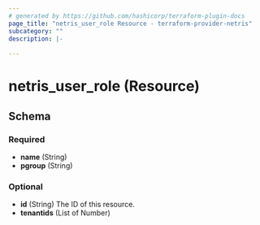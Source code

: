 ```yaml
---
# generated by https://github.com/hashicorp/terraform-plugin-docs
page_title: "netris_user_role Resource - terraform-provider-netris"
subcategory: ""
description: |-
  
---
```


# netris_user_role (Resource)





<!-- schema generated by tfplugindocs -->
## Schema

### Required

- **name** (String)
- **pgroup** (String)

### Optional

- **id** (String) The ID of this resource.
- **tenantids** (List of Number)



